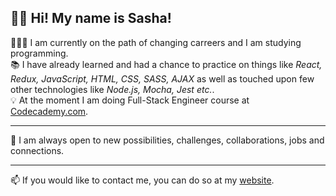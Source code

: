 👋🏻 Hi! My name is Sasha!
---

 👨🏻‍💻 I am currently on the path of changing carreers and I am studying programming.  
 📚 I have already learned and had a chance to practice on things like _React, Redux, JavaScript, HTML, CSS, SASS, AJAX_ as well as touched upon few other technologies like _Node.js, Mocha, Jest etc._.  
 💡 At the moment I am doing Full-Stack Engineer course at [Codecademy.com](https://www.codecademy.com/profiles/onelegtony).
 
---
🤝 I am always open to new possibilities, challenges, collaborations, jobs and connections.

---
📫 If you would like to contact me, you can do so at my [website](https://www.sashacozub.com/).

<!---
- 👋 Hi, I’m @sashacozub
- 👀 Recently I really got into programming, but I also love all kinds of technology, photography, movies, music and traveling.
- 🌱 I’m currently learning everything I can, on top of HTML, CSS and JavaScript.
- 💞️ I’m looking to collaborate on anything that my knowledge would allow me to.
- 📫 How to reach me? You can send me a message through my website: https://sashacozub.com
--->

<!---
sashacozub/sashacozub is a ✨ special ✨ repository because its `README.md` (this file) appears on your GitHub profile.
You can click the Preview link to take a look at your changes.
--->
